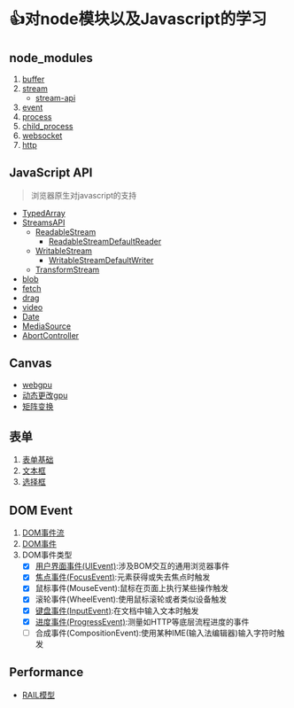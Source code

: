 # 👍对node模块以及Javascript的学习

## node_modules

1. [buffer](./node/Buffer.md)
2. [stream](./node/stream.md)
   * [stream-api](./node/stream-api.md)
3. [event](./node/node-event.md)
4. [process](node/process.md)
5. [child_process](node/child_process.md)
6. [websocket](node/ws/websocket.md)
7. [http](node/http/http.md)

## JavaScript API

>浏览器原生对javascript的支持

* [TypedArray](./JavascriptAPI/TypedArray.md)
* [StreamsAPI](./JavascriptAPI/StreamsAPI.md)
  * [ReadableStream](./JavascriptAPI/StreamsAPI.md#readablestream)
    * [ReadableStreamDefaultReader](./JavascriptAPI/StreamsAPI.md#readablestreamdefaultreader)
  * [WritableStream](./JavascriptAPI/WritableStream.md)
    * [WritableStreamDefaultWriter](./JavascriptAPI/WritableStream.md#writablestreamdefaultwriter)
  * [TransformStream](./JavascriptAPI/TransformStream.md)
* [blob](./JavascriptAPI/blob.md)
* [fetch](./JavascriptAPI/Fetch.md)
* [drag](./JavascriptAPI/drag.md)
* [video](./JavascriptAPI/video.md)
* [Date](./JavascriptAPI/Date.md)
* [MediaSource](./JavascriptAPI/MediaSource.md)
* [AbortController](./JavascriptAPI/AbortController.md)

## Canvas

* [webgpu](./Canvas/webgpu.md)
* [动态更改gpu](./Canvas/webgpu.md)
* [矩阵变换](./Canvas/矩阵变换.md)

## 表单

1. [表单基础](./form/表单基础.md)
2. [文本框](./form/文本框编程.md)
3. [选择框](./form/选择框编程.md)

## DOM Event

1. [DOM事件流](./DOMEvent/DOM事件流.md)
2. [DOM事件](./DOMEvent/DOM事件.md)
3. DOM事件类型
   * [x] [用户界面事件(UIEvent)](./DOMEvent/键盘事件.md#用户界面事件):涉及BOM交互的通用浏览器事件
   * [x] [焦点事件(FocusEvent)](./DOMEvent/键盘事件.md#焦点事件):元素获得或失去焦点时触发
   * [x] 鼠标事件(MouseEvent):鼠标在页面上执行某些操作触发
   * [x] 滚轮事件(WheelEvent):使用鼠标滚轮或者类似设备触发
   * [x] [键盘事件(InputEvent)](./DOMEvent/键盘事件.md#键盘事件):在文档中输入文本时触发
   * [x] [进度事件(ProgressEvent)](./DOMEvent/进度事件.md):测量如HTTP等底层流程进度的事件
   * [ ] 合成事件(CompositionEvent):使用某种IME(输入法编辑器)输入字符时触发

## Performance

* [RAIL模型](./Performance/RAIL模型.md)

